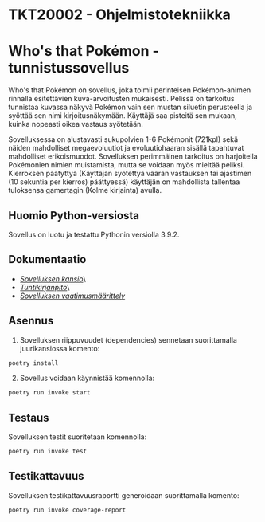 # TKT20002 - Ohjelmistotekniikka


# Who's that Pokémon -tunnistussovellus

Who's that Pokémon on sovellus, joka toimii perinteisen Pokémon-animen rinnalla esitettävien kuva-arvoitusten mukaisesti. Pelissä on tarkoitus tunnistaa kuvassa näkyvä Pokémon vain sen mustan siluetin perusteella ja syöttää sen nimi kirjoitusnäkymään. Käyttäjä saa pisteitä sen mukaan, kuinka nopeasti oikea vastaus syötetään.

Sovelluksessa on alustavasti sukupolvien 1-6 Pokémonit (721kpl) sekä näiden mahdolliset megaevoluutiot ja evoluutiohaaran sisällä tapahtuvat mahdolliset erikoismuodot. Sovelluksen perimmäinen tarkoitus on harjoitella Pokémonien nimien muistamista, mutta se voidaan myös mieltää peliksi. Kierroksen päätyttyä (Käyttäjän syötettyä väärän vastauksen tai ajastimen (10 sekuntia per kierros) päättyessä) käyttäjän on mahdollista tallentaa tuloksensa gamertagin (Kolme kirjainta) avulla.

## Huomio Python-versiosta

Sovellus on luotu ja testattu Pythonin versiolla 3.9.2.

## Dokumentaatio

- *[Sovelluksen kansio](https://github.com/anttinevalainen/ot-harjoitustyo/tree/main/dokumentaatio)*\
- *[Tuntikirjanpito](https://github.com/anttinevalainen/ot-harjoitustyo/blob/main/dokumentaatio/tuntikirjanpito.md)*\
- *[Sovelluksen vaatimusmäärittely](https://github.com/anttinevalainen/ot-harjoitustyo/blob/main/dokumentaatio/vaatimusmaarittely.md)*

## Asennus

1. Sovelluksen riippuvuudet (dependencies) sennetaan suorittamalla juurikansiossa komento:

```bash
poetry install
```

2. Sovellus voidaan käynnistää komennolla:

```bash
poetry run invoke start
```


## Testaus

Sovelluksen testit suoritetaan komennolla:

```bash
poetry run invoke test
```

## Testikattavuus

Sovelluksen testikattavuusraportti generoidaan suorittamalla komento:

```bash
poetry run invoke coverage-report
```
